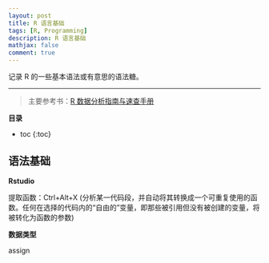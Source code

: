 ```yaml
---
layout: post
title: R 语言基础
tags: [R, Programming]
description: R 语言基础
mathjax: false
comment: true
---
```


记录 R 的一些基本语法或有意思的语法糖。

---

> 主要参考书：[R 数据分析指南与速查手册](https://bookdown.org/xiao/RAnalysisBook/)

**目录**

* toc
{:toc}

## 语法基础

**Rstudio**

提取函数：Ctrl+Alt+X (分析某一代码段，并自动将其转换成一个可重复使用的函数。任何在选择的代码内的“自由的”变量，即那些被引用但没有被创建的变量，将被转化为函数的参数)

**数据类型**

assign
